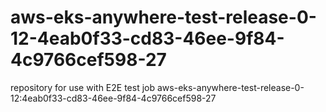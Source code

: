# aws-eks-anywhere-test-release-0-12-4eab0f33-cd83-46ee-9f84-4c9766cef598-27
repository for use with E2E test job aws-eks-anywhere-test-release-0-12:4eab0f33-cd83-46ee-9f84-4c9766cef598-27
